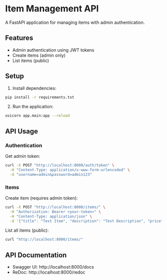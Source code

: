 ﻿# Item Management API

A FastAPI application for managing items with admin authentication.

## Features

- Admin authentication using JWT tokens
- Create items (admin only)
- List items (public)

## Setup

1. Install dependencies:
```bash
pip install -r requirements.txt
```

2. Run the application:
```bash
uvicorn app.main:app --reload
```

## API Usage

### Authentication

Get admin token:
```bash
curl -X POST "http://localhost:8000/auth/token" \
  -H "Content-Type: application/x-www-form-urlencoded" \
  -d "username=admin&password=admin123"
```

### Items

Create item (requires admin token):
```bash
curl -X POST "http://localhost:8000/items/" \
  -H "Authorization: Bearer <your-token>" \
  -H "Content-Type: application/json" \
  -d '{"title": "Test Item", "description": "Test Description", "price": 10.0}'
```

List all items (public):
```bash
curl "http://localhost:8000/items/"
```

## API Documentation

- Swagger UI: http://localhost:8000/docs
- ReDoc: http://localhost:8000/redoc